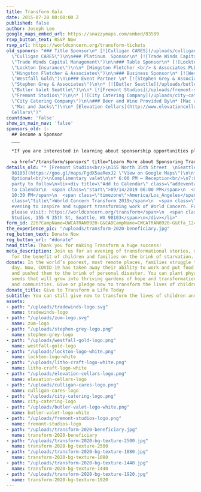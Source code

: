 ```yaml
---
title: Transform Gala
date: 2015-07-28 00:08:00 Z
published: false
author: Joseph Lee
google_maps_embed_url: https://snazzymaps.com/embed/83589
rsvp_button_text: RSVP Now
rsvp_url: https://worldconcern.org/transform-tickets
old_sponors: "### Title Sponsor\n* [![Culligan CARES](/uploads/culligan-cares-logo.png)](http://culligancares.org
  \"Culligan CARES\")\n\n### Platinum  Sponsor\n* [![Trade Winds Capital Management](/uploads/tradewinds-logo.svg)](http://www.tradewinds-cm.com
  \"Trade Winds Capital Management\")\n\n### Table Sponsor\n* [![Lockton Insurance](/uploads/lockton-logo-white.png)](https://www.lockton.com/
  \"Lockton Insurance\")\n\n* [Hingston Fletcher <br/> & Associates PLLC ](http://www.pdhfish.com/
  \"Hingston Fletcher & Associates\")\n\n### Business Sponsor\n* [![Westfall Gold](/uploads/westfall-gold-logo.png)](http://westfallgold.com/
  \"Westfall Gold\")\n\n### Event Partner \n* [![Stephen Grey & Associates](/uploads/stephen-grey-logo.png)](http://www.scga.com/
  \"Stephen Grey & Associates\")\n\n* [![Butler Seattle](/uploads/butler-valet-logo-white.png)](http://www.butlerseattle.com/
  \"Butler Valet Seattle\")\n\n* [![Fremont Studios](/uploads/fremont-studios-logo.png)](http://fremontstudios.com/
  \"Fremont Studios\")\n\n* [![City Catering Company](/uploads/city-catering-logo.png)](https://citycateringcompany.com/
  \"City Catering Company\")\n\n### Beer and Wine Provided By\n* [Mac and Jacks ](https://www.macandjacks.com/
  \"Mac and Jacks\")\n\n* [Elevation Cellars](http://www.elevationcellars.com/ \"Elevation
  Cellars\")"
countdown: 'false'
show_in_main_nav: 'false'
sponsors_old: |-
  ## Become a Sponsor
  ___

  *If you are interested in learning about sponsorship opportunities please contact Tony Bollen at [206.289.7866](tel:206.289.7866) or [tonyb@worldconcern.org](mailto:tonyb@worldconcern.org?subject=Transform Sponsorship).*

  <a href="/transform/sponsors" title="Learn More about Sponsoring Transform" class="button sponsor">Learn More</a>
details_old: "* [Fremont Studios<br/>\n155 North 35th Street  \nSeattle, Washington
  98103](https://goo.gl/maps/FgdX5aaRexJ2 \"View on Google Maps\")\n\n* Black Tie
  Optional<br/>\nComplimentary valet\n\n* 6:00 PM – Reception<br/>\n7:00 PM – Dinner<br/>\nAfter
  party to follow\n<li><div title=\"Add to Calendar\" class=\"addeventatc\">\n  Add
  to Calendar\n  <span class=\"start\">09/14/2019 06:00 PM</span>\n  <span class=\"end\">09/14/2019
  10:30 PM</span>\n  <span class=\"timezone\">America/Los_Angeles</span>\n  <span
  class=\"title\">World Concern Transform 2019</span>\n  <span class=\"description\">An
  evening to inspire and support transforming work of World Concern. For more information,
  please visit: https://worldconcern.org/transform</span>\n  <span class=\"location\">Fremont
  Studios, 155 N 35th St, Seattle, WA 98103</span>\n</div></li>"
form_id: 226?CampName=UWCATRAN0920-G&CADCampName=CWCATRAN0920-G&tfa_1244=MajorDonor
the_experience_pic: "/uploads/transform-2020-beneficiary.jpg"
reg_button_text: Donate Now
reg_button_url: "#donate"
head_title: Thank you for making Transform a huge success!
meta_description: Join us for an evening of transformational stories, music, and community
  for the benefit of children and families on the brink of starvation.
donate: In the world’s poorest, most remote places, families struggle to survive each
  day. Now, COVID-19 has taken away their ability to work and put food on the table
  and pushed them to the brink of personal disaster. You can plant physical and spiritual
  seeds that will grow into thriving gardens of hope and transformation for families
  and communities. Give or pledge now to transform the lives of children and families.
donate_title: Give to Transform a Life Today
subtitle: You can still give now to transform the lives of children and families!
assets:
- path: "/uploads/tradewinds-logo.svg"
  name: tradewinds-logo
- path: "/uploads/zum-logo.svg"
  name: zum-logo
- path: "/uploads/stephen-grey-logo.png"
  name: stephen-grey-logo
- path: "/uploads/westfall-gold-logo.png"
  name: westfall-gold-logo
- path: "/uploads/lockton-logo-white.png"
  name: lockton-logo-white
- path: "/uploads/litho-craft-logo-white.png"
  name: litho-craft-logo-white
- path: "/uploads/elevation-cellars-logo.png"
  name: elevation-cellars-logo
- path: "/uploads/culligan-cares-logo.png"
  name: culligan-cares-logo
- path: "/uploads/city-catering-logo.png"
  name: city-catering-logo
- path: "/uploads/butler-valet-logo-white.png"
  name: butler-valet-logo-white
- path: "/uploads/fremont-studios-logo.png"
  name: fremont-studios-logo
- path: "/uploads/transform-2020-beneficiary.jpg"
  name: transform-2020-beneficiary
- path: "/uploads/transform-2020-bg-texture-2500.jpg"
  name: transform-2020-bg-texture-2500
- path: "/uploads/transform-2020-bg-texture-1080.jpg"
  name: transform-2020-bg-texture-1080
- path: "/uploads/transform-2020-bg-texture-1440.jpg"
  name: transform-2020-bg-texture-1440
- path: "/uploads/transform-2020-bg-texture-1920.jpg"
  name: transform-2020-bg-texture-1920
---
```


